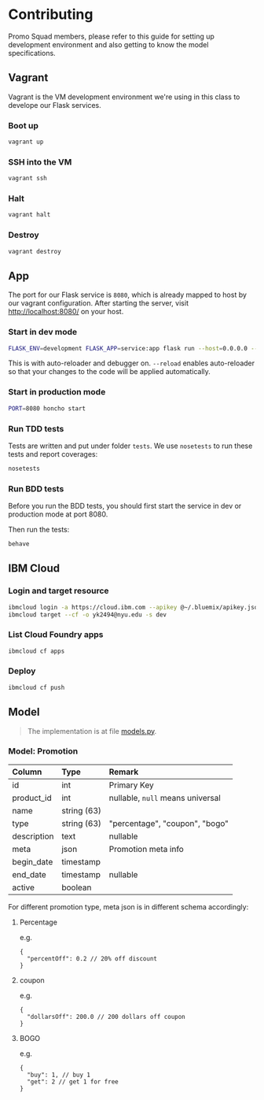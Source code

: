 # Contributing

Promo Squad members, please refer to this guide for setting up development environment and also getting to know the model specifications.

## Vagrant

Vagrant is the VM development environment we're using in this class to develope our Flask services.

### Boot up

```bash
vagrant up
```

### SSH into the VM

```bash
vagrant ssh
```

### Halt

```bash
vagrant halt
```

### Destroy

```bash
vagrant destroy
```

## App

The port for our Flask service is `8080`, which is already mapped to host by our vagrant configuration. After starting the server, visit <http://localhost:8080/> on your host.

### Start in dev mode

```bash
FLASK_ENV=development FLASK_APP=service:app flask run --host=0.0.0.0 --port=8080 --reload --debugger
```

This is with auto-reloader and debugger on. `--reload` enables auto-reloader so that your changes to the code will be applied automatically.

### Start in production mode

```bash
PORT=8080 honcho start
```

### Run TDD tests

Tests are written and put under folder `tests`. We use `nosetests` to run these tests and report coverages:

```bash
nosetests
```

### Run BDD tests

Before you run the BDD tests, you should first start the service in dev or production mode at port 8080.

Then run the tests:

```bash
behave
```

## IBM Cloud

### Login and target resource

```bash
ibmcloud login -a https://cloud.ibm.com --apikey @~/.bluemix/apikey.json -r us-south
ibmcloud target --cf -o yk2494@nyu.edu -s dev
```

### List Cloud Foundry apps

```bash
ibmcloud cf apps
```

### Deploy

```bash
ibmcloud cf push
```

## Model

> The implementation is at file [models.py](./service/models.py).

### Model: Promotion

| Column      | Type        | Remark                           |
| :---------- | :---------- | :------------------------------- |
| id          | int         | Primary Key                      |
| product_id  | int         | nullable, `null` means universal |
| name        | string (63) |                                  |
| type        | string (63) | "percentage", "coupon", "bogo"   |
| description | text        | nullable                         |
| meta        | json        | Promotion meta info              |
| begin_date  | timestamp   |                                  |
| end_date    | timestamp   | nullable                         |
| active      | boolean     |                                  |

For different promotion type, meta json is in different schema accordingly:

1. Percentage

   e.g.

   ```jsonc
   {
     "percentOff": 0.2 // 20% off discount
   }
   ```

2. coupon

   e.g.

   ```jsonc
   {
     "dollarsOff": 200.0 // 200 dollars off coupon
   }
   ```

3. BOGO

   e.g.

   ```jsonc
   {
     "buy": 1, // buy 1
     "get": 2 // get 1 for free
   }
   ```
